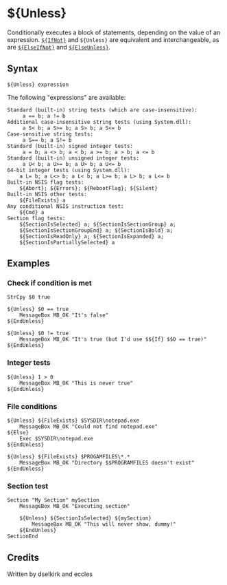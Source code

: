 # ${Unless}

Conditionally executes a block of statements, depending on the value of an expression. [`${IfNot}`][1] and `${Unless}` are equivalent and interchangeable, as are [`${ElseIfNot}`][2] and [`${ElseUnless}`][3].

## Syntax

    ${Unless} expression

The following "expressions" are available:

    Standard (built-in) string tests (which are case-insensitive):
         a == b; a != b
    Additional case-insensitive string tests (using System.dll):
         a S< b; a S>= b; a S> b; a S<= b
    Case-sensitive string tests:
         a S== b; a S!= b
    Standard (built-in) signed integer tests:
         a = b; a <> b; a < b; a >= b; a > b; a <= b
    Standard (built-in) unsigned integer tests:
         a U< b; a U>= b; a U> b; a U<= b
    64-bit integer tests (using System.dll):
        a L= b; a L<> b; a L< b; a L>= b; a L> b; a L<= b
    Built-in NSIS flag tests:
        ${Abort}; ${Errors}; ${RebootFlag}; ${Silent}
    Built-in NSIS other tests:
        ${FileExists} a
    Any conditional NSIS instruction test:
        ${Cmd} a
    Section flag tests:
        ${SectionIsSelected} a; ${SectionIsSectionGroup} a;
        ${SectionIsSectionGroupEnd} a; ${SectionIsBold} a;
        ${SectionIsReadOnly} a; ${SectionIsExpanded} a;
        ${SectionIsPartiallySelected} a

## Examples

### Check if condition is met

    StrCpy $0 true

    ${Unless} $0 == true
        MessageBox MB_OK "It's false"
    ${EndUnless}

    ${Unless} $0 != true
        MessageBox MB_OK "It's true (but I'd use $${If} $$0 == true)"
    ${EndUnless}

### Integer tests

    ${Unless} 1 > 0
        MessageBox MB_OK "This is never true"
    ${EndUnless}

### File conditions

    ${Unless} ${FileExists} $SYSDIR\notepad.exe
        MessageBox MB_OK "Could not find notepad.exe"
    ${Else}
        Exec $SYSDIR\notepad.exe
    ${EndUnless}

    ${Unless} ${FileExists} $PROGAMFILES\*.*
        MessageBox MB_OK "Directory $$PROGRAMFILES doesn't exist"
    ${EndUnless}

### Section test

    Section "My Section" mySection
        MessageBox MB_OK "Executing section"

        ${Unless} ${SectionIsSelected} ${mySection}
            MessageBox MB_OK "This will never show, dummy!"
        ${EndUnless}
    SectionEnd

## Credits

Written by dselkirk and eccles

[1]: IfNot.md
[2]: ElseIfNot.md
[3]: ElseUnless.md
